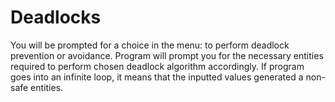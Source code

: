 # Deadlocks

You will be prompted for a choice in the menu: to perform deadlock prevention or avoidance.
Program will prompt you for the necessary entities required to perform chosen deadlock algorithm accordingly.
If program goes into an infinite loop, it means that the inputted values generated a non-safe entities.
